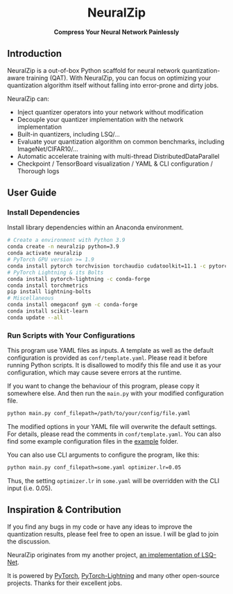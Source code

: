 <h1 align=center> NeuralZip </h1>
<div align="center">

**Compress Your Neural Network Painlessly**

</div>

## Introduction

NeuralZip is a out-of-box Python scaffold for neural network quantization-aware training (QAT).
With NeuralZip, you can focus on optimizing your quantization algorithm itself without falling into error-prone and dirty jobs.

NeuralZip can:
- Inject quantizer operators into your network without modification
- Decouple your quantizer implementation with the network implementation
- Built-in quantizers, including LSQ/...
- Evaluate your quantization algorithm on common benchmarks, including ImageNet/CIFAR10/...
- Automatic accelerate training with multi-thread DistributedDataParallel
- Checkpoint / TensorBoard visualization / YAML & CLI configuration / Thorough logs

## User Guide

### Install Dependencies

Install library dependencies within an Anaconda environment.

```bash
# Create a environment with Python 3.9
conda create -n neuralzip python=3.9
conda activate neuralzip
# PyTorch GPU version >= 1.9
conda install pytorch torchvision torchaudio cudatoolkit=11.1 -c pytorch -c nvidia
# PyTorch Lightning & its Bolts
conda install pytorch-lightning -c conda-forge
conda install torchmetrics
pip install lightning-bolts
# Miscellaneous
conda install omegaconf gym -c conda-forge
conda install scikit-learn
conda update --all
```

### Run Scripts with Your Configurations

This program use YAML files as inputs. A template as well as the default configuration is provided as `conf/template.yaml`.
Please read it before running Python scripts. It is disallowed to modify this file and use it as your configuration, which may cause severe errors at the runtime.

If you want to change the behaviour of this program, please copy it somewhere else. And then run the `main.py` with your modified configuration file.

```bash
python main.py conf_filepath=/path/to/your/config/file.yaml
```

The modified options in your YAML file will overwrite the default settings. For details, please read the comments in `conf/template.yaml`.
You can also find some example configuration files in the [example](./conf) folder.

You can also use CLI arguments to configure the program, like this:

```bash
python main.py conf_filepath=some.yaml optimizer.lr=0.05
```

Thus, the setting `optimizer.lr` in `some.yaml` will be overridden with the CLI input (i.e. 0.05).

## Inspiration & Contribution

If you find any bugs in my code or have any ideas to improve the quantization results, please feel free to open an issue. I will be glad to join the discussion.

NeuralZip originates from my another project, [an implementation of LSQ-Net](https://github.com/zhutmost/lsq-net).

It is powered by [PyTorch](https://pytorch.org), [PyTorch-Lightning](https://www.pytorchlightning.ai) and many other open-source projects.
Thanks for their excellent jobs.
